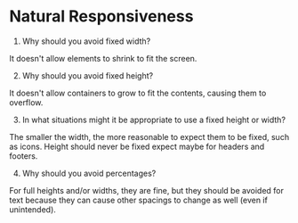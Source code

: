 # Natural Responsiveness

1. Why should you avoid fixed width?

It doesn't allow elements to shrink to fit the screen.

2. Why should you avoid fixed height?

It doesn't allow containers to grow to fit the contents,
causing them to overflow.

3. In what situations might it be appropriate to use a fixed height or width?

The smaller the width, the more reasonable to expect them to be fixed, such
as icons. Height should never be fixed expect maybe for headers and footers.

4. Why should you avoid percentages?

For full heights and/or widths, they are fine, but they should be avoided
for text because they can cause other spacings to change as well (even if
unintended).
